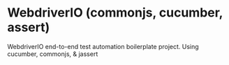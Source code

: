 # WebdriverIO (commonjs, cucumber, assert)
WebdriverIO end-to-end test automation boilerplate project. Using cucumber, commonjs, &amp; jassert
